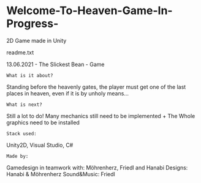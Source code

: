 # Welcome-To-Heaven-Game-In-Progress-
2D Game made in Unity


readme.txt

13.06.2021 - The Slickest Bean - Game

	What is it about?
Standing before the heavenly gates, the player must get one of the last places in heaven, even if it is by unholy means...

	What is next?
Still a lot to do!
Many mechanics still need to be implemented + The Whole graphics need to be installed


	Stack used: 
Unity2D, Visual Studio, C#

	Made by:
Gamedesign in teamwork with: Möhrenherz, Friedl and Hanabi
Designs: Hanabi & Möhrenherz
Sound&Music: Friedl
